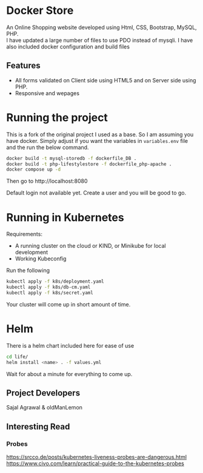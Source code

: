 # Docker Store
An Online Shopping website developed using Html, CSS, Bootstrap, MySQL, PHP.<br>
I have updated a large number of files to use PDO instead of mysqli. I have also included docker configuration and build files


## Features

* All forms validated on Client side using HTML5 and on Server side using PHP.
* Responsive and wepages

# Running the project

This is a fork of the original project I used as a base. So I am assuming you have docker. 
Simply adjust if you want the variables in `variables.env` file and the run the below command. 

```bash
docker build -t mysql-storedb -f dockerfile_DB .
docker build -t php-lifestylestore -f dockerfile_php-apache .
docker compose up -d
```
Then go to http://localhost:8080

Default login not available yet. Create a user and you will be good to go. 

# Running in Kubernetes

Requirements:
- A running cluster on the cloud or KIND, or Minikube for local development
- Working Kubeconfig

Run the following
```bash 
kubectl apply -f k8s/deployment.yaml
kubectl apply -f k8s/db-cm.yaml
kubectl apply -f k8s/secret.yaml
```

Your cluster will come up in short amount of time. 


# Helm

There is a helm chart included here for ease of use

```bash
cd life/
helm install <name> . -f values.yml
```
Wait for about a minute for everything to come up. 

## Project Developers

Sajal Agrawal & oldManLemon

## Interesting Read

### Probes
https://srcco.de/posts/kubernetes-liveness-probes-are-dangerous.html
https://www.civo.com/learn/practical-guide-to-the-kubernetes-probes